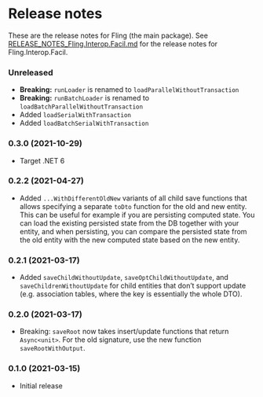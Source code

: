 Release notes
==============

These are the release notes for Fling (the main package). See [RELEASE_NOTES_Fling.Interop.Facil.md](RELEASE_NOTES_Fling.Interop.Facil.md) for the release notes for Fling.Interop.Facil.

### Unreleased

* **Breaking:** `runLoader` is renamed to `loadParallelWithoutTransaction`
* **Breaking:** `runBatchLoader` is renamed to `loadBatchParallelWithoutTransaction`
* Added `loadSerialWithTransaction`
* Added `loadBatchSerialWithTransaction`

### 0.3.0 (2021-10-29)

* Target .NET 6

### 0.2.2 (2021-04-27)

* Added `...WithDifferentOldNew` variants of all child save functions that allows specifying a separate `toDto` function for the old and new entity. This can be useful for example if you are persisting computed state. You can load the existing persisted state from the DB together with your entity, and when persisting, you can compare the persisted state from the old entity with the new computed state based on the new entity.

### 0.2.1 (2021-03-17)

* Added `saveChildWithoutUpdate`, `saveOptChildWithoutUpdate`, and `saveChildrenWithoutUpdate` for child entities that don’t support update (e.g. association tables, where the key is essentially the whole DTO).

### 0.2.0 (2021-03-17)

* Breaking: `saveRoot` now takes insert/update functions that return `Async<unit>`. For the old signature, use the new function `saveRootWithOutput`.

### 0.1.0 (2021-03-15)

* Initial release
